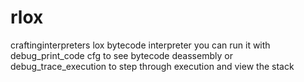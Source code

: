 # rlox
craftinginterpreters lox bytecode interpreter
you can run it with debug_print_code cfg to see bytecode deassembly
or debug_trace_execution to step through execution and view the stack
